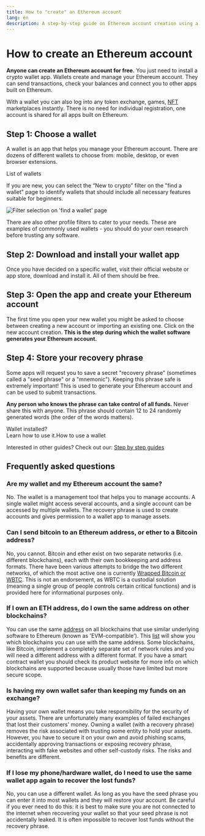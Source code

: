 ```yaml
---
title: How to "create" an Ethereum account
lang: en
description: A step-by-step guide on Ethereum account creation using a wallet.
---
```


# How to create an Ethereum account

**Anyone can create an Ethereum account for free.** You just need to install a crypto wallet app. Wallets create and manage your Ethereum account. They can send transactions, check your balances and connect you to other apps built on Ethereum.

With a wallet you can also log into any token exchange, games, [NFT](../../glossary/#nft) marketplaces instantly. There is no need for individual registration, one account is shared for all apps built on Ethereum.

## Step 1: Choose a wallet

A wallet is an app that helps you manage your Ethereum account. There are dozens of different wallets to choose from: mobile, desktop, or even browser extensions.

List of wallets

If you are new, you can select the “New to crypto” filter on the "find a wallet" page to identify wallets that should include all necessary features suitable for beginners.

![Filter selection on 'find a wallet' page](../../public/content/guides/how-to-create-an-ethereum-account/wallet-box.png)

There are also other profile filters to cater to your needs. These are examples of commonly used wallets - you should do your own research before trusting any software.

## Step 2: Download and install your wallet app

Once you have decided on a specific wallet, visit their official website or app store, download and install it. All of them should be free.

## Step 3: Open the app and create your Ethereum account

The first time you open your new wallet you might be asked to choose between creating a new account or importing an existing one. Click on the new account creation. **This is the step during which the wallet software generates your Ethereum account.**

## Step 4: Store your recovery phrase

Some apps will request you to save a secret "recovery phrase" (sometimes called a "seed phrase" or a "mnemonic"). Keeping this phrase safe is extremely important! This is used to generate your Ethereum account and can be used to submit transactions.

**Any person who knows the phrase can take control of all funds.** Never share this with anyone. This phrase should contain 12 to 24 randomly generated words (the order of the words matters).

Wallet installed?\
Learn how to use it.How to use a wallet

Interested in other guides? Check out our: [Step by step guides](../)

## Frequently asked questions

### Are my wallet and my Ethereum account the same?

No. The wallet is a management tool that helps you to manage accounts. A single wallet might access several accounts, and a single account can be accessed by multiple wallets. The recovery phrase is used to create accounts and gives permission to a wallet app to manage assets.

### Can I send bitcoin to an Ethereum address, or ether to a Bitcoin address?

No, you cannot. Bitcoin and ether exist on two separate networks (i.e. different blockchains), each with their own bookkeeping and address formats. There have been various attempts to bridge the two different networks, of which the most active one is currently [Wrapped Bitcoin or WBTC](https://www.bitcoin.com/get-started/what-is-wbtc/). This is not an endorsement, as WBTC is a custodial solution (meaning a single group of people controls certain critical functions) and is provided here for informational purposes only.

### If I own an ETH address, do I own the same address on other blockchains?

You can use the same [address](../../glossary/#address) on all blockchains that use similar underlying software to Ethereum (known as 'EVM-compatible'). This [list](https://chainlist.org/) will show you which blockchains you can use with the same address. Some blockchains, like Bitcoin, implement a completely separate set of network rules and you will need a different address with a different format. If you have a smart contract wallet you should check its product website for more info on which blockchains are supported because usually those have limited but more secure scope.

### Is having my own wallet safer than keeping my funds on an exchange?

Having your own wallet means you take responsibility for the security of your assets. There are unfortunately many examples of failed exchanges that lost their customers' money. Owning a wallet (with a recovery phrase) removes the risk associated with trusting some entity to hold your assets. However, you have to secure it on your own and avoid phishing scams, accidentally approving transactions or exposing recovery phrase, interacting with fake websites and other self-custody risks. The risks and benefits are different.

### If I lose my phone/hardware wallet, do I need to use the same wallet app again to recover the lost funds?

No, you can use a different wallet. As long as you have the seed phrase you can enter it into most wallets and they will restore your account. Be careful if you ever need to do this: it is best to make sure you are not connected to the internet when recovering your wallet so that your seed phrase is not accidentally leaked. It is often impossible to recover lost funds without the recovery phrase.
